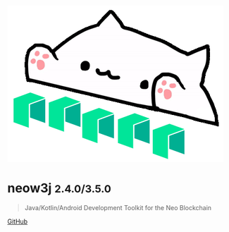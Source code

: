 ![logo](images/neow3j-neo3.png)

# neow3j <small>2.4.0/3.5.0</small>

> Java/Kotlin/Android Development Toolkit for the Neo Blockchain

[GitHub](https://github.com/neow3j/)
